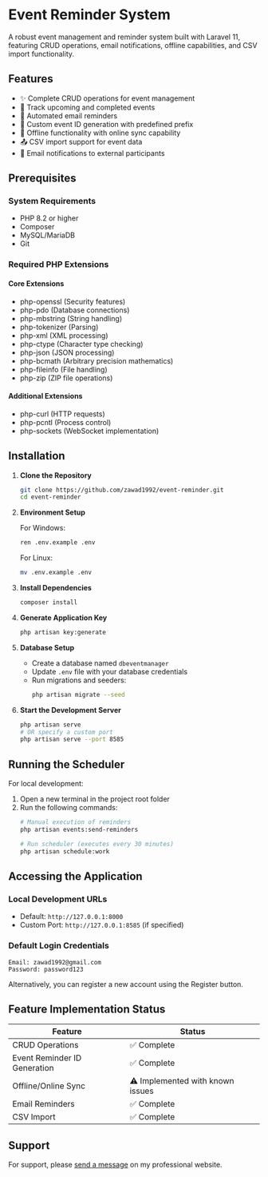 # Event Reminder System

A robust event management and reminder system built with Laravel 11, featuring CRUD operations, email notifications, offline capabilities, and CSV import functionality.

## Features

- ✨ Complete CRUD operations for event management
- 📅 Track upcoming and completed events
- 🔔 Automated email reminders
- 📑 Custom event ID generation with predefined prefix
- 💾 Offline functionality with online sync capability
- 📤 CSV import support for event data
- 📨 Email notifications to external participants

## Prerequisites

### System Requirements
- PHP 8.2 or higher
- Composer
- MySQL/MariaDB
- Git

### Required PHP Extensions

#### Core Extensions
- php-openssl (Security features)
- php-pdo (Database connections)
- php-mbstring (String handling)
- php-tokenizer (Parsing)
- php-xml (XML processing)
- php-ctype (Character type checking)
- php-json (JSON processing)
- php-bcmath (Arbitrary precision mathematics)
- php-fileinfo (File handling)
- php-zip (ZIP file operations)

#### Additional Extensions
- php-curl (HTTP requests)
- php-pcntl (Process control)
- php-sockets (WebSocket implementation)

## Installation

1. **Clone the Repository**
   ```bash
   git clone https://github.com/zawad1992/event-reminder.git
   cd event-reminder
   ```

2. **Environment Setup**
   
   For Windows:
   ```bash
   ren .env.example .env
   ```
   
   For Linux:
   ```bash
   mv .env.example .env
   ```

3. **Install Dependencies**
   ```bash
   composer install
   ```

4. **Generate Application Key**
   ```bash
   php artisan key:generate
   ```

5. **Database Setup**
   - Create a database named `dbeventmanager`
   - Update `.env` file with your database credentials
   - Run migrations and seeders:
     ```bash
     php artisan migrate --seed
     ```

6. **Start the Development Server**
   ```bash
   php artisan serve
   # OR specify a custom port
   php artisan serve --port 8585
   ```

## Running the Scheduler

For local development:

1. Open a new terminal in the project root folder
2. Run the following commands:
   ```bash
   # Manual execution of reminders
   php artisan events:send-reminders

   # Run scheduler (executes every 30 minutes)
   php artisan schedule:work
   ```

## Accessing the Application

### Local Development URLs
- Default: `http://127.0.0.1:8000`
- Custom Port: `http://127.0.0.1:8585` (if specified)

### Default Login Credentials
```
Email: zawad1992@gmail.com
Password: password123
```

Alternatively, you can register a new account using the Register button.

## Feature Implementation Status

| Feature | Status |
|---------|--------|
| CRUD Operations | ✅ Complete |
| Event Reminder ID Generation | ✅ Complete |
| Offline/Online Sync | ⚠️ Implemented with known issues |
| Email Reminders | ✅ Complete |
| CSV Import | ✅ Complete |


## Support

For support, please [send a message](https://zawadulkawum.com/) on my professional website.